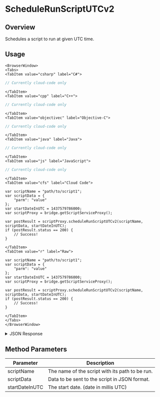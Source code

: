 # ScheduleRunScriptUTCv2
## Overview
Schedules a script to run at given UTC time.

<PartialServop service_name="script" operation_name="SCHEDULE_CLOUD_SCRIPT" />

## Usage

```mdx-code-block
<BrowserWindow>
<Tabs>
<TabItem value="csharp" label="C#">
```

```csharp
// Currently cloud-code only
```

```mdx-code-block
</TabItem>
<TabItem value="cpp" label="C++">
```

```cpp
// Currently cloud-code only
```

```mdx-code-block
</TabItem>
<TabItem value="objectivec" label="Objective-C">
```

```objectivec
// Currently cloud-code only
```

```mdx-code-block
</TabItem>
<TabItem value="java" label="Java">
```

```java
// Currently cloud-code only
```

```mdx-code-block
</TabItem>
<TabItem value="js" label="JavaScript">
```

```javascript
// Currently cloud-code only
```

```mdx-code-block
</TabItem>
<TabItem value="cfs" label="Cloud Code">
```

```cfscript
var scriptName = "path/to/script1";
var scriptData = {
    "parm": "value"
};
var startDateInUTC = 1437579786000;
var scriptProxy = bridge.getScriptServiceProxy();

var postResult = scriptProxy.scheduleRunScriptUTCv2(scriptName, scriptData, startDateInUTC);
if (postResult.status == 200) {
    // Success!
}
```

```mdx-code-block
</TabItem>
<TabItem value="r" label="Raw">
```

```cfscript
var scriptName = "path/to/script1";
var scriptData = {
    "parm": "value"
};
var startDateInUTC = 1437579786000;
var scriptProxy = bridge.getScriptServiceProxy();

var postResult = scriptProxy.scheduleRunScriptUTCv2(scriptName, scriptData, startDateInUTC);
if (postResult.status == 200) {
    // Success!
}
```

```mdx-code-block
</TabItem>
</Tabs>
</BrowserWindow>
```

<details>
<summary>JSON Response</summary>

```json
{
  "data": {
    "gameId": "13229",
    "description": null,
    "result": {},
    "jobId": "8a39b713-afbe-499b-9b03-e135031582fc",
    "localTime": null,
    "createdAt": 1624990277998,
    "runStartTime": 0,
    "runEndTime": 0,
    "playerSessionId": null,
    "scheduledStartTime": 1624990337998,
    "scriptName": "folder/getProperties",
    "jobType": "CloudCode",
    "runState": "Scheduled",
    "parameters": {
      "parm": "value"
    },
    "updatedAt": 1624990277998
  },
  "status": 200
}
```
</details>

## Method Parameters
Parameter | Description
--------- | -----------
scriptName | The name of the script with its path to be run.
scriptData | Data to be sent to the script in JSON format.
startDateInUTC | The start date. (date in millis UTC)


